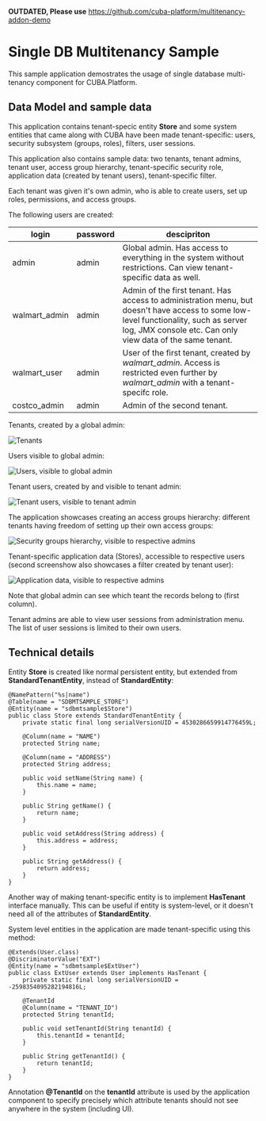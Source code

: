 **OUTDATED, Please use** https://github.com/cuba-platform/multitenancy-addon-demo 




# Single DB Multitenancy Sample

This sample application demostrates the usage of single database multi-tenancy component for CUBA.Platform.


## Data Model and sample data
This application contains tenant-specic entity **Store** and some system entities that came along with CUBA have been made tenant-specific: users, security subsystem (groups, roles), filters, user sessions.

This application also contains sample data: two tenants, tenant admins, tenant user, access group hierarchy, tenant-specific security role, application data (created by tenant users), tenant-specific filter.

Each tenant was given it's own admin, who is able to create users, set up roles, permissions, and access groups.

The following users are created:

| login     | password    | descipriton |
| --------|---------|-------|
| admin  | admin   | Global admin. Has access to everything in the system without restrictions. Can view tenant-specific data as well.    |
| walmart_admin | admin | Admin of the first tenant. Has access to administration menu, but doesn't have access to some low-level functionality, such as server log, JMX console etc. Can only view data of the same tenant.    |
| walmart_user | admin | User of the first tenant, created by *walmart_admin*. Access is restricted even further by *walmart_admin* with a tenant-specifc role.    |
| costco_admin | admin | Admin of the second tenant.    |


Tenants, created by a global admin:

![Tenants](/img/tenants.png)


Users visible to global admin:

![Users, visible to global admin](/img/users_1.png)

Tenant users, created by and visible to tenant admin:

![Tenant users, visible to tenant admin](/img/users_2.png)

The application showcases creating an access groups hierarchy: different tenants having freedom of setting up their own access groups:

![Security groups hierarchy, visible to respective admins](/img/groups_all.png)

Tenant-specific application data (Stores), accessible to respective users (second screenshow also showcases a filter created by tenant user):

![Application data, visible to respective admins](/img/stores_all.png)

Note that global admin can see which teant the records belong to (first column).


Tenant admins are able to view user sessions from administration menu. The list of user sessions is limited to their own users.

## Technical details

Entity **Store** is created like normal persistent entity, but extended from **StandardTenantEntity**, instead of **StandardEntity**:

```
@NamePattern("%s|name")
@Table(name = "SDBMTSAMPLE_STORE")
@Entity(name = "sdbmtsample$Store")
public class Store extends StandardTenantEntity {
    private static final long serialVersionUID = 4530286659914776459L;

    @Column(name = "NAME")
    protected String name;

    @Column(name = "ADDRESS")
    protected String address;

    public void setName(String name) {
        this.name = name;
    }

    public String getName() {
        return name;
    }

    public void setAddress(String address) {
        this.address = address;
    }

    public String getAddress() {
        return address;
    }
}
```

Another way of making tenant-specific entity is to implement **HasTenant** interface manually.
This can be useful if entity is system-level, or it doesn't need all of the attributes of **StandardEntity**.

System level entities in the application are made tenant-specific using this method: 

```
@Extends(User.class)
@DiscriminatorValue("EXT")
@Entity(name = "sdbmtsample$ExtUser")
public class ExtUser extends User implements HasTenant {
    private static final long serialVersionUID = -2598354095282194816L;

    @TenantId
    @Column(name = "TENANT_ID")
    protected String tenantId;

    public void setTenantId(String tenantId) {
        this.tenantId = tenantId;
    }

    public String getTenantId() {
        return tenantId;
    }
}
```

Annotation **@TenantId** on the **tenantId** attribute is used by the application component to specify precisely which attribute tenants should not see anywhere in the system (including UI).
